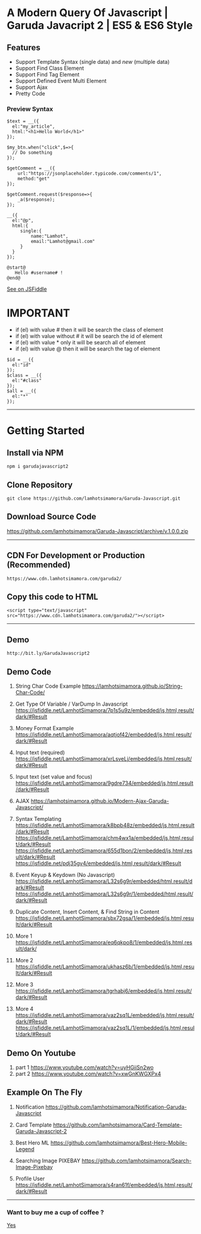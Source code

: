 # A Modern Query Of Javascript | Garuda Javacript 2 | ES5 & ES6 Style

## Features
- Support Template Syntax (single data) and *new* (multiple data)
- Support Find Class Element
- Support Find Tag Element
- Support Defined Event Multi Element
- Support Ajax
- Pretty Code

### Preview Syntax 
```
$text = __({
  el:"my_article",
  html:"<h1>Hello World</h1>"
});
```

```
$my_btn.when("click",$=>{
  // Do something 
});

$getComment = __({
    url:"https://jsonplaceholder.typicode.com/comments/1",
    method:"get"
});

$getComment.request($response=>{
    _a($response);
});

__({
  el:"@p",
  html:{
  	 single:{
         name:"Lamhot",
         email:"Lamhot@gmail.com"
     }
  }
});

@start@
   Hello #username# !
@end@
```
<a href="https://jsfiddle.net/steoa1xn/1/">See on JSFiddle</a>

# IMPORTANT
- if (el) with value # then it will be search the class of element
- if (el) with value without # it will be search the id of element
- if (el) with value * only it will be search all of element
- if (el) with value @ then it will be search the tag of element
```
$id = __({
  el:"id"
});
$class = __({
  el:"#class"
});
$all = __({
  el:"*"
});
```
--------------------
# Getting Started

## Install via NPM
```
npm i garudajavascript2
```

## Clone Repository
```
git clone https://github.com/lamhotsimamora/Garuda-Javascript.git
```

## Download Source Code
https://github.com/lamhotsimamora/Garuda-Javascript/archive/v.1.0.0.zip

--------------------------------
## CDN For Development or Production (Recommended)
```
https://www.cdn.lamhotsimamora.com/garuda2/ 
```
## Copy this code to HTML
```
<script type="text/javascript" src="https://www.cdn.lamhotsimamora.com/garuda2/"></script>
```
------------------------------

## Demo
```
http://bit.ly/GarudaJavascript2
```

## Demo Code
1.  String Char Code Example 
https://lamhotsimamora.github.io/String-Char-Code/

2.  Get Type Of Variable / VarDump In Javascript   
https://jsfiddle.net/LamhotSimamora/7p1s5u9z/embedded/js,html,result/dark/#Result

3.  Money Format Example
https://jsfiddle.net/LamhotSimamora/aqtjof42/embedded/js,html,result/dark/#Result

4.  Input text (required)
https://jsfiddle.net/LamhotSimamora/xrLsveLj/embedded/js,html,result/dark/#Result

5.  Input text (set value and focus)
https://jsfiddle.net/LamhotSimamora/9gdre734/embedded/js,html,result/dark/#Result

6.  AJAX
https://lamhotsimamora.github.io/Modern-Ajax-Garuda-Javascript/

7.  Syntax Templating  
https://jsfiddle.net/LamhotSimamora/k8bpb48z/embedded/js,html,result/dark/#Result
https://jsfiddle.net/LamhotSimamora/chm4wx1a/embedded/js,html,result/dark/#Result
https://jsfiddle.net/LamhotSimamora/655d1bon/2/embedded/js,html,result/dark/#Result
https://jsfiddle.net/pdj35gv4/embedded/js,html,result/dark/#Result

8.  Event Keyup & Keydown (No Javascript)
https://jsfiddle.net/LamhotSimamora/L32s6g9r/embedded/html,result/dark/#Result
https://jsfiddle.net/LamhotSimamora/L32s6g9r/1/embedded/html,result/dark/#Result

9. Duplicate Content, Insert Content, & Find String in Content
https://jsfiddle.net/LamhotSimamora/sbx72gsa/1/embedded/js,html,result/dark/#Result

10.  More 1
https://jsfiddle.net/LamhotSimamora/eq6qkpo8/1/embedded/js,html,result/dark/

11. More 2
https://jsfiddle.net/LamhotSimamora/ukhasz6b/1/embedded/js,html,result/dark/#Result

12. More 3
https://jsfiddle.net/LamhotSimamora/tgrhabj6/embedded/js,html,result/dark/#Result

13. More 4
https://jsfiddle.net/LamhotSimamora/vaz2sq1L/embedded/js,html,result/dark/#Result
https://jsfiddle.net/LamhotSimamora/vaz2sq1L/1/embedded/js,html,result/dark/#Result

## Demo On Youtube
1. part 1 https://www.youtube.com/watch?v=uyHGiiSn2wo
2. part 2 https://www.youtube.com/watch?v=xwGnKWGXPx4

## Example On The Fly

1. Notification
https://github.com/lamhotsimamora/Notification-Garuda-Javascript

2. Card Template
https://github.com/lamhotsimamora/Card-Template-Garuda-Javascript-2

3. Best Hero ML
https://github.com/lamhotsimamora/Best-Hero-Mobile-Legend

4. Searching Image PIXEBAY
https://github.com/lamhotsimamora/Search-Image-Pixebay

5. Profile User
https://jsfiddle.net/LamhotSimamora/s4ran61f/embedded/js,html,result/dark/#Result


----------------

### Want to buy me a cup of coffee ?
<a href="http://ko-fi.com/Z8Z579XC">Yes</a>
